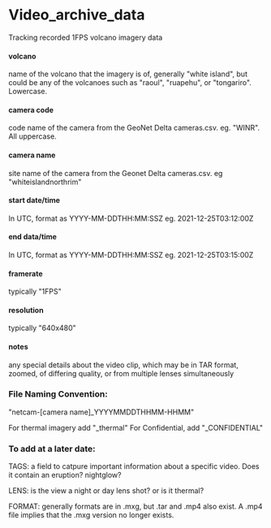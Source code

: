 # Video_archive_data
Tracking recorded 1FPS volcano imagery data

#### volcano
name of the volcano that the imagery is of, generally "white island", but could be any of the volcanoes such as "raoul", "ruapehu", or "tongariro". Lowercase.

#### camera code
code name of the camera from the GeoNet Delta cameras.csv. eg. "WINR". All uppercase.

#### camera name
site name of the camera from the Geonet Delta cameras.csv. eg "whiteislandnorthrim"

#### start date/time
In UTC, format as YYYY-MM-DDTHH:MM:SSZ eg. 2021-12-25T03:12:00Z

#### end data/time
In UTC, format as YYYY-MM-DDTHH:MM:SSZ eg. 2021-12-25T03:15:00Z

#### framerate
typically "1FPS"

#### resolution
typically "640x480"

#### notes
any special details about the video clip, which may be in TAR format, zoomed, of differing quality, or from multiple lenses simultaneously

### File Naming Convention:

"netcam-[camera name]_YYYYMMDDTHHMM-HHMM"

For thermal imagery add "_thermal"
For Confidential, add "_CONFIDENTIAL"

### To add at a later date:

TAGS: a field to catpure important information about a specific video. Does it contain an eruption? nightglow?

LENS: is the view a night or day lens shot? or is it thermal?

FORMAT: generally formats are in .mxg, but .tar and .mp4 also exist. A .mp4 file implies that the .mxg version no longer exists.
